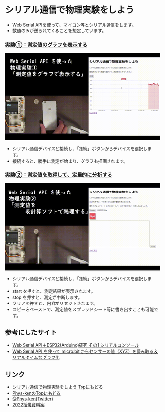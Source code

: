 # シリアル通信で物理実験をしよう

* Web Serial APIを使って、マイコン等とシリアル通信をします。
* 数値のみが送られてくることを想定しています。

### [実験①：測定値のグラフを表示する](https://phys-ken.github.io/webserial_app/graphapp.html)

![画像が表示できません](figs/graph.gif)

* シリアル通信デバイスと接続し、「接続」ボタンからデバイスを選択します。
* 接続すると、勝手に測定が始まり、グラフも描画されます。


### [実験②：測定値を取得して、定量的に分析する](https://phys-ken.github.io/webserial_app/valueapp.html)

![画像が表示できません](figs/value.gif)


* シリアル通信デバイスと接続し、「接続」ボタンからデバイスを選択します。
* start を押すと、測定結果が表示されます。
* stop を押すと、測定が中断します。
* クリアを押すと、内容がリセットされます。
* コピー＆ペーストで、測定値をスプレッドシート等に書き出すことも可能です。


## 参考にしたサイト
* [Web Serial API＋ESP32(Arduino)研究 その1 シリアルコンソール](https://lang-ship.com/blog/work/web-serial-api-esp32-01-console/)
* [Web Serial API を使って micro:bit からセンサーの値（XYZ）を読み取る＆リアルタイムなグラフ化](https://qiita.com/youtoy/items/6394a5570ddd54a2ce87)


## リンク
* [シリアル通信で物理実験をしよう Topにもどる](https://phys-ken.github.io/webserial_app
)
* [Phys-kenのTopにもどる](https://phys-ken.github.io/phys-ken/)
* [@Phys-ken(Twitter)](https://twitter.com/phys_ken)
* [2022授業資料案](https://phys-ken.github.io/webserial_app/2022_jugyos/error.html)